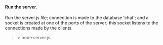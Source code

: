 #### Run the server.
Run the server.js file; connection is made to the database 'chat'; and a socket is created at one of the ports of the server; this socket listens to the connections made by the clients.
> \> node server.js
